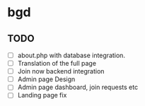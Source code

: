 # bgd

## TODO

- [ ] about.php with database integration.
- [ ] Translation of the full page
- [ ] Join now backend integration
- [ ] Admin page Design
- [ ] Admin page dashboard, join requests etc
- [ ] Landing page fix  